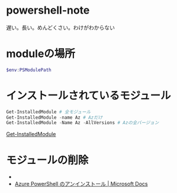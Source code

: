 # powershell-note

遅い。長い。めんどくさい。わけがわからない

# moduleの場所

``` powershell
$env:PSModulePath
```

# インストールされているモジュール

``` powershell
Get-InstalledModule # 全モジュール
Get-InstalledModule -name Az # Azだけ
Get-InstalledModule -Name Az -AllVersions # Azの全バージョン

```

[Get-InstalledModule](https://docs.microsoft.com/en-us/powershell/module/powershellget/get-installedmodule?view=powershell-6)


# モジュールの削除


- 
- [Azure PowerShell のアンインストール | Microsoft Docs](https://docs.microsoft.com/ja-jp/powershell/azure/uninstall-az-ps?view=azps-2.8.0)